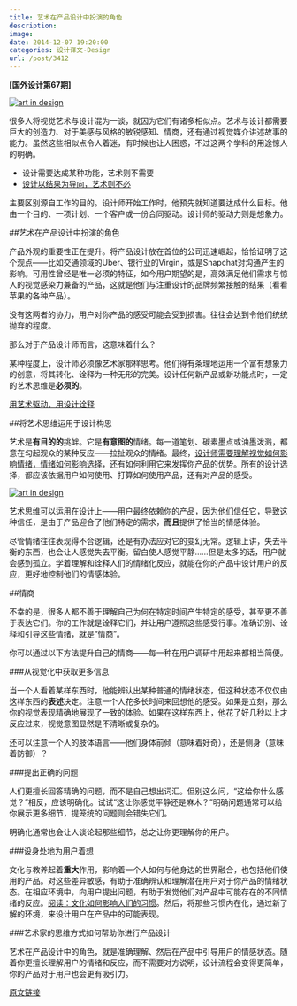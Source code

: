 ```yaml
---
title: 艺术在产品设计中扮演的角色
description: 
image: 
date: 2014-12-07 19:20:00
categories: 设计译文-Design
url: /post/3412
---
```


**[国外设计第67期]**

[![art in design](http://blog.invisionapp.com/wp-content/uploads/2014/12/art-in-design.jpg)](http://blog.invisionapp.com/wp-content/uploads/2014/12/art-in-design.jpg "The role of art in product design")

很多人将视觉艺术与设计混为一谈，就因为它们有诸多相似点。艺术与设计都需要巨大的创造力、对于美感与风格的敏锐感知、情商，还有通过视觉媒介讲述故事的能力。虽然这些相似点令人着迷，有时候也让人困惑，不过这两个学科的用途惊人的明确。

* 设计需要达成某种功能，艺术则不需要
* [设计以结果为导向，艺术则不必](https://twitter.com/intent/tweet?text=%22Design+is+results-driven%2C+art+isn%27t+necessarily%22+http%3A%2F%2Fbit.ly%2F1Al4UZj+via+%40invisionapp)

主要区别源自工作的目的。设计师开始工作时，他预先就知道要达成什么目标。他由一个目的、一项计划、一个客户或一份合同驱动。设计师的驱动力则是想象力。

##艺术在产品设计中扮演的角色

产品外观的重要性正在提升。将产品设计放在首位的公司迅速崛起，恰恰证明了这个观点——比如交通领域的Uber、银行业的Virgin，或是Snapchat对沟通产生的影响。可用性曾经是唯一必须的特征，如今用户期望的是，高效满足他们需求与惊人的视觉感染力兼备的产品，这就是他们与注重设计的品牌频繁接触的结果（看看苹果的各种产品）。

没有这两者的协力，用户对你产品的感受可能会受到损害。往往会达到令他们统统抛弃的程度。

那么对于产品设计师而言，这意味着什么？

某种程度上，设计师必须像艺术家那样思考。他们得有条理地运用一个富有想象力的创意，将其转化、诠释为一种无形的完美。设计任何新产品或新功能点时，一定的艺术思维是**必须的**。

[用艺术驱动，用设计诠释](https://twitter.com/intent/tweet?text=%22Art+provokes%2C+design+clarifies.%22+http%3A%2F%2Fbit.ly%2F1Al4UZj+via+%40invisionapp)

##将艺术思维运用于设计构思

艺术是**有目的的**挑衅。它是**有意图的**情绪。每一道笔划、碳素墨点或油墨泼溅，都意在勾起观众的某种反应——拉扯观众的情绪。最终，[设计师需要理解视觉如何影响情绪，情绪如何影响选择](https://twitter.com/intent/tweet?text=%22designers+need+to+understand+how+visuals+affect+emotions%2C+how+emotions+affect+choice%22+http%3A%2F%2Fbit.ly%2F1Al4UZj+via+%40invisionapp)，还有如何利用它来发挥你产品的优势。所有的设计选择，都应该依据用户如何使用、打算如何使用产品，还有对产品的感受。

[![art in design](http://blog.invisionapp.com/wp-content/uploads/2014/12/artdesign3.jpg)](http://blog.invisionapp.com/wp-content/uploads/2014/12/artdesign3.jpg "The role of art in product design")

艺术思维可以运用在设计上——用户最终依赖你的产品，[因为他们信任它](http://blog.invisionapp.com/design-teardown-liveshare/)，导致这种信任，是由于产品迎合了他们特定的需求，**而且**提供了恰当的情感体验。

尽管情绪往往表现得不合逻辑，还是有办法应对它的变幻无常。逻辑上讲，失去平衡的东西，也会让人感觉失去平衡。留白使人感觉平静……但是太多的话，用户就会感到孤立。学着理解和诠释人们的情绪化反应，就能在你的产品中设计用户的反应，更好地控制他们的情感体验。

##情商

不幸的是，很多人都不善于理解自己为何在特定时间产生特定的感受，甚至更不善于表达它们。你的工作就是诠释它们，并让用户遵照这些感受行事。准确识别、诠释和引导这些情绪，就是“情商”。

你可以通过以下方法提升自己的情商——每一种在用户调研中用起来都相当简便。

###从视觉化中获取更多信息

当一个人看着某样东西时，他能辨认出某种普通的情绪状态，但这种状态不仅仅由这样东西的**表述**决定。注意一个人花多长时间来回想他的感受。如果是立刻，那么你的视觉表现精确地展现了一致的体验。如果在这样东西上，他花了好几秒以上才反应过来，视觉意图显然是不清晰或复杂的。

还可以注意一个人的肢体语言——他们身体前倾（意味着好奇），还是侧身（意味着防御）？

###提出正确的问题

人们更擅长回答精确的问题，而不是自己想出词汇。但别这么问，“这给你什么感觉？”相反，应该明确化。试试“这让你感觉平静还是麻木？”明确问题通常可以给你展示更多细节，提笼统的问题则会错失它们。

明确化通常也会让人谈论起那些细节，总之让你更理解你的用户。

###设身处地为用户着想

文化与教养起着**重大**作用，影响着一个人如何与他身边的世界融合，也包括他们使用的产品。对这些差异敏感，有助于准确辨认和理解潜在用户对于你产品的情绪状态。在相应环境中，向用户提出问题，有助于发觉他们对产品中可能存在的不同情绪的反应。[阅读：文化如何影响人们的习惯](http://www.colorado.edu/conflict/peace/problem/cultrbar.htm)。然后，将那些习惯内在化，通过新了解的环境，来设计用户在产品中的可能表现。

###艺术家的思维方式如何帮助你进行产品设计

艺术在产品设计中的角色，就是准确理解、然后在产品中引导用户的情感状态。随着你更擅长理解用户的情绪和反应，而不需要对方说明，设计流程会变得更简单，你的产品对于用户也会更有吸引力。

[原文链接](http://blog.invisionapp.com/the-role-of-art-in-product-design/)